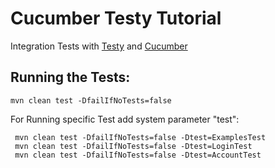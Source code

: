 # Cucumber Testy Tutorial

Integration Tests with [Testy](https://github.com/sdl/Testy) and [Cucumber](https://cucumber.io/)

## Running the Tests:

    mvn clean test -DfailIfNoTests=false
	
For Running specific Test add system parameter "test":
	 
	 mvn clean test -DfailIfNoTests=false -Dtest=ExamplesTest
	 mvn clean test -DfailIfNoTests=false -Dtest=LoginTest
	 mvn clean test -DfailIfNoTests=false -Dtest=AccountTest

